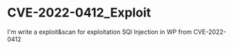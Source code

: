 # CVE-2022-0412_Exploit
I'm write a exploit&amp;scan for exploitation SQl Injection in WP from CVE-2022-0412
